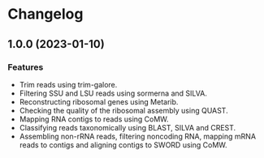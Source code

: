 # Changelog

## 1.0.0 (2023-01-10)


### Features

- Trim reads using trim-galore.
- Filtering SSU and LSU reads using sormerna and SILVA.
- Reconstructing ribosomal genes using Metarib.
- Checking the quality of the ribosomal assembly using QUAST.
- Mapping RNA contigs to reads using CoMW.
- Classifying reads taxonomically using BLAST, SILVA and CREST.
- Assembling non-rRNA reads, filtering noncoding RNA, mapping mRNA reads to contigs and aligning contigs to SWORD using CoMW.
